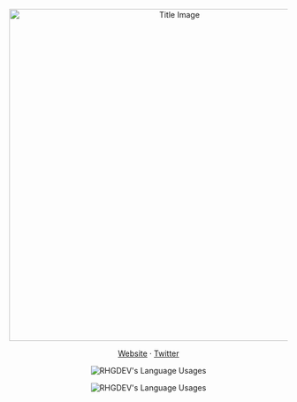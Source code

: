 <p align="center">
 <img width="600px" src="https://media.discordapp.net/attachments/755868456993423491/755868472050712636/Title.png" align="center" alt="Title Image" />
 <!-- <h2 align="center">RHG</h2>
 <!-- <p align="center">Description</p> -->
</p>
<p align="center">
  <a href="https://rustyrhuskey.tk">Website</a>
  ·
  <a href="https://twitter.com/RHGRDev">Twitter</a>
</p>

<p align="center">
  <img align="center" src="https://github-readme-stats.vercel.app/api?username=RHGDEV&show_icons=1&count_private=1&include_all_commits=1&cache_seconds=1800&bg_color=30,e96443,904e95&title_color=fff&text_color=fff&icon_color=fff" alt="RHGDEV's Language Usages">
</p>
<p align="center">
  <img align="center" src="https://github-readme-stats.vercel.app/api/top-langs/?username=RHGDEV&hide=css,html&card_width=495&bg_color=30,e96443,904e95&title_color=fff&text_color=fff" alt="RHGDEV's Language Usages">
</p>
